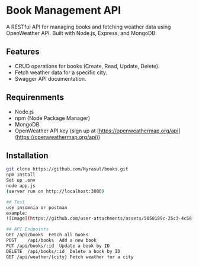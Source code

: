 # Book Management API

A RESTful API for managing books and fetching weather data using OpenWeather API. Built with Node.js, Express, and MongoDB.

## Features
- CRUD operations for books (Create, Read, Update, Delete).
- Fetch weather data for a specific city.
- Swagger API documentation.

## Requirenments
- Node.js
- npm (Node Package Manager)
- MongoDB
- OpenWeather API key (sign up at [https://openweathermap.org/api](https://openweathermap.org/api))

## Installation
   ```bash
   git clone https://github.com/Nyrasul/books.git
   npm install
   Set up .env
   node app.js
   (server run on http://localhost:3000)

## Test
use insomnia or postman
example:
![image](https://github.com/user-attachments/assets/5058189c-25c3-4c58-858b-51dece766ab3)

## API Endpoints
GET	/api/books	Fetch all books
POST	/api/books	Add a new book
PUT	/api/books/:id	Update a book by ID
DELETE	/api/books/:id	Delete a book by ID
GET	/api/weather/{city}	Fetch weather for a city
